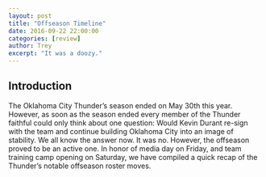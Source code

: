 ```yaml
---
layout: post
title: "Offseason Timeline"
date: 2016-09-22 22:00:00 
categories: [review]
author: Trey
excerpt: "It was a doozy."
---
```


## Introduction

The Oklahoma City Thunder’s season ended on May 30th this year. However, as soon as the season ended every member of the Thunder faithful could only think about one question: Would Kevin Durant re-sign with the team and continue building Oklahoma City into an image of stability. We all know the answer now. It was no. However, the offseason proved to be an active one. In honor of media day on Friday, and team training camp opening on Saturday, we have compiled a quick recap of the Thunder’s notable offseason roster moves.  
